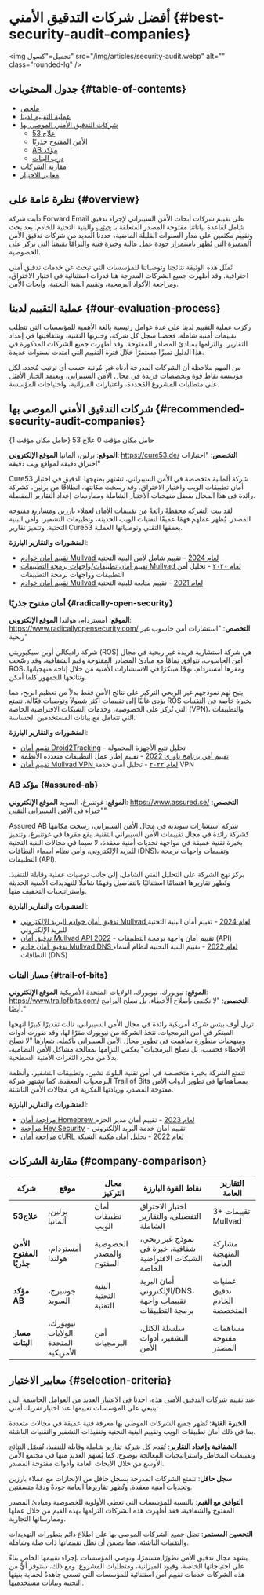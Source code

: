 # أفضل شركات التدقيق الأمني {#best-security-audit-companies}

<img تحميل="كسول" src="/img/articles/security-audit.webp" alt="" class="rounded-lg" />

## جدول المحتويات {#table-of-contents}

* [ملخص](#overview)
* [عملية التقييم لدينا](#our-evaluation-process)
* [شركات التدقيق الأمني الموصى بها](#recommended-security-audit-companies)
  * [علاج 53](#cure53)
  * [الأمن المفتوح جذريًا](#radically-open-security)
  * [AB مؤكد](#assured-ab)
  * [درب البتات](#trail-of-bits)
* [مقارنة الشركات](#company-comparison)
* [معايير الاختيار](#selection-criteria)

## نظرة عامة على {#overview}

دأبت شركة Forward Email على تقييم شركات أبحاث الأمن السيبراني لإجراء تدقيق شامل لقاعدة بياناتنا مفتوحة المصدر المتعلقة بـ [جيثب](https://github.com/forwardemail) والبنية التحتية للخادم. بعد بحث وتقييم مكثفين على مدار السنوات القليلة الماضية، حددنا العديد من شركات تدقيق الأمن المتميزة التي تُظهر باستمرار جودة عمل عالية وخبرة فنية والتزامًا بقيمنا التي تركز على الخصوصية.

تُمثّل هذه الوثيقة نتائجنا وتوصياتنا للمؤسسات التي تبحث عن خدمات تدقيق أمني احترافية. وقد أظهرت جميع الشركات المدرجة هنا قدرات استثنائية في اختبار الاختراق، ومراجعة الأكواد البرمجية، وتقييم البنية التحتية، وأبحاث الأمن.

## عملية التقييم لدينا {#our-evaluation-process}

ركزت عملية التقييم لدينا على عدة عوامل رئيسية بالغة الأهمية للمؤسسات التي تتطلب تقييمات أمنية شاملة. فحصنا سجل كل شركة، وخبرتها التقنية، وشفافيتها في إعداد التقارير، والتزامها بمبادئ المصادر المفتوحة. وقد أظهرت جميع الشركات المذكورة في هذا الدليل تميزًا مستمرًا خلال فترة التقييم التي امتدت لسنوات عديدة.

من المهم ملاحظة أن الشركات المدرجة أدناه غير مُرتبة حسب أي ترتيب مُحدد. لكل مؤسسة نقاط قوة وتخصصات فريدة في مجال الأمن السيبراني، ويعتمد الخيار الأمثل على متطلبات المشروع المُحددة، واعتبارات الميزانية، واحتياجات المؤسسة.

## شركات التدقيق الأمني الموصى بها {#recommended-security-audit-companies}

حامل مكان مؤقت 0 علاج 53 {حامل مكان مؤقت 1}

**الموقع**: برلين، ألمانيا
**الموقع الإلكتروني**: <https://cure53.de/>
**التخصص**: "اختبارات اختراق دقيقة لمواقع ويب دقيقة"

Cure53 شركة ألمانية متخصصة في الأمن السيبراني، تشتهر بمنهجها الدقيق في اختبار أمان تطبيقات الويب واختبار الاختراق. وقد رسخت مكانتها، انطلاقًا من برلين، كشركة رائدة في هذا المجال بفضل منهجيات الاختبار الشاملة وممارسات إعداد التقارير المفصلة.

لقد بنت الشركة محفظةً رائعةً من تقييمات الأمان لعملاء بارزين ومشاريع مفتوحة المصدر. يُظهر عملهم فهمًا عميقًا لتقنيات الويب الحديثة، وتطبيقات التشفير، وأمن البنية التحتية. وتتميز تقارير Cure53 بعمقها التقني وتوصياتها العملية.

**المنشورات والتقارير البارزة**:

* [تقييم أمان خوادم Mullvad لعام 2024](https://cure53.de/pentest-report_mullvad\_2024\_v1.pdf) - تقييم شامل لأمن البنية التحتية
* [تقييم أمان تطبيقات/واجهات برمجة التطبيقات Mullvad لعام ٢٠٢٠](https://cure53.de/pentest-report_mullvad\_2020\_v2.pdf) - تحليل أمن التطبيقات وواجهات برمجة التطبيقات
* [تقييم أمان خوادم Mullvad لعام 2021](https://cure53.de/pentest-report_mullvad\_2021\_v1.pdf) - تقييم متابعة للبنية التحتية

### أمان مفتوح جذريًا {#radically-open-security}

**الموقع**: أمستردام، هولندا
**الموقع الإلكتروني**: <https://www.radicallyopensecurity.com/>
**التخصص**: "استشارات أمن حاسوب غير ربحية"

شركة راديكالي أوبن سيكيوريتي (ROS) هي شركة استشارية فريدة غير ربحية في مجال أمن الحاسوب، تتوافق تمامًا مع مبادئ المصادر المفتوحة وقيم الشفافية. وقد رسّخت ROS، ومقرها أمستردام، نهجًا مبتكرًا في الاستشارات الأمنية من خلال إتاحة منهجياتها ونتائجها للجمهور كلما أمكن.

يتيح لهم نموذجهم غير الربحي التركيز على نتائج الأمن فقط بدلاً من تعظيم الربح، مما يؤدي غالبًا إلى تقييمات أكثر شمولاً وتوصيات فعّالة. تتمتع ROS بخبرة خاصة في التقنيات التي تُركز على الخصوصية، وخدمات الشبكات الافتراضية الخاصة (VPN)، والتطبيقات التي تتعامل مع بيانات المستخدمين الحساسة.

**المنشورات والتقارير البارزة**:

* [تقييم أمان Droid2Tracking](https://github.com/radicallyopensecurity/ros-website/blob/main/ros-public-reports/ROS%20-%20OnNet%20-%20OF-Droid2Tracking%20the%20Trackers%20-%202022.pdf) - تحليل تتبع الأجهزة المحمولة
* [تقييم أمن برنامج تاوري 2022](https://github.com/radicallyopensecurity/ros-website/blob/main/ros-public-reports/ROS%20-%20The%20Tauri%20Programme%20-2022.pdf) - تقييم إطار عمل التطبيقات متعددة الأنظمة
* [تقييم أمان Mullvad VPN لعام ٢٠٢٢](https://github.com/radicallyopensecurity/ros-website/blob/main/ros-public-reports/ROS%20-%20Mullvad%20VPN%202022.pdf) - تحليل أمان خدمة VPN

### AB مؤكد {#assured-ab}

**الموقع**: غوتنبرغ، السويد
**الموقع الإلكتروني**: <https://www.assured.se/>
**التخصص**: "خبراء في الأمن السيبراني التقني"

Assured AB شركة استشارات سويدية في مجال الأمن السيبراني، رسخت مكانتها كشركة رائدة في مجال تقييمات الأمن السيبراني التقنية. يقع مقرها في غوتنبرغ، وتتميز بخبرة تقنية عميقة في مواجهة تحديات أمنية معقدة، لا سيما في مجالات البنية التحتية للبريد الإلكتروني، وأمن نظام أسماء النطاقات (DNS)، وتقييمات واجهات برمجة التطبيقات (API).

يركز نهج الشركة على التحليل الفني الشامل، إلى جانب توصيات عملية وقابلة للتنفيذ. وتُظهر تقاريرها اهتمامًا استثنائيًا بالتفاصيل وفهمًا شاملًا للتهديدات الأمنية الحديثة واستراتيجيات التخفيف منها.

**المنشورات والتقارير البارزة**:

* [تدقيق أمان خوادم البريد الإلكتروني Mullvad لعام 2024](https://www.assured.se/publications/Assured_Mullvad_email_server_audit\_2024.pdf) - تقييم أمان البنية التحتية للبريد الإلكتروني
* [تدقيق أمان Mullvad API 2022](https://www.assured.se/publications/Assured_Mullvad_API_audit_report\_2022.pdf) - تقييم أمان واجهة برمجة التطبيقات (API)
* [تدقيق أمان خادم Mullvad DNS لعام 2022](https://www.assured.se/publications/Assured_Mullvad_DNS_server_audit_report\_2022.pdf) - تقييم البنية التحتية لنظام أسماء النطاقات (DNS)

### مسار البتات {#trail-of-bits}

**الموقع**: نيويورك، نيويورك، الولايات المتحدة الأمريكية
**الموقع الإلكتروني**: <https://www.trailofbits.com/>
**التخصص**: "لا نكتفي بإصلاح الأخطاء، بل نصلح البرامج أيضًا."

تريل أوف بيتس شركة أمريكية رائدة في مجال الأمن السيبراني، نالت تقديرًا كبيرًا لنهجها المبتكر في أمن البرمجيات. تتخذ الشركة من نيويورك مقرًا لها، وقد طورت أدوات ومنهجيات متطورة ساهمت في تطوير مجال الأمن السيبراني بأكمله. شعارها "لا نصلح الأخطاء فحسب، بل نصلح البرمجيات" يعكس التزامها بمعالجة مشاكل الأمن النظامية، بدلًا من مجرد الثغرات الأمنية السطحية.

تتمتع الشركة بخبرة متخصصة في أمن تقنية البلوك تشين، وتطبيقات التشفير، وأنظمة البرمجيات المعقدة. كما تشتهر شركة Trail of Bits بمساهماتها في تطوير أدوات الأمن مفتوحة المصدر، وريادتها الفكرية في مجالات الأمن الناشئة.

**المنشورات والتقارير البارزة**:

* [مراجعة أمان Homebrew لعام 2023](https://github.com/trailofbits/publications/blob/master/reviews/2023-08-28-homebrew-securityreview.pdf) - تقييم أمان مدير الحزم
* [مراجعة Hey Security](https://github.com/trailofbits/publications/blob/master/reviews/Hey.pdf) - تقييم أمان خدمة البريد الإلكتروني
* [مراجعة أمان cURL لعام 2022](https://github.com/trailofbits/publications/blob/master/reviews/2022-12-curl-securityreview.pdf) - تحليل أمان مكتبة الشبكة

## مقارنة الشركات {#company-comparison}

| شركة | موقع | مجال التركيز | نقاط القوة البارزة | التقارير العامة |
| --------------------------- | ---------------------- | ------------------------ | ----------------------------------------------------- | -------------------------- |
| **علاج53** | برلين، ألمانيا | أمان تطبيقات الويب | اختبار الاختراق التفصيلي، والتقارير الشاملة | 3+ تقييمات Mullvad |
| **الأمن المفتوح جذريًا** | أمستردام، هولندا | الخصوصية والمصدر المفتوح | نموذج غير ربحي، شفافية، خبرة في الشبكات الافتراضية الخاصة | مشاركة المنهجية العامة |
| **مؤكد AB** | جوتنبرج، السويد | البنية التحتية التقنية | أمان البريد الإلكتروني/DNS، تقييمات واجهة برمجة التطبيقات | عمليات تدقيق الخادم المتخصصة |
| **مسار البتات** | نيويورك، الولايات المتحدة الأمريكية | أمن البرمجيات | سلسلة الكتل، التشفير، أدوات الأمن | مساهمات مفتوحة المصدر |

## معايير الاختيار {#selection-criteria}

عند تقييم شركات التدقيق الأمني هذه، أخذنا في الاعتبار العديد من العوامل الحاسمة التي ينبغي على المؤسسات تقييمها عند اختيار شريك أمني:

**الخبرة الفنية**: تُظهر جميع الشركات الموصى بها معرفة فنية عميقة في مجالات متعددة بما في ذلك أمان تطبيقات الويب وتقييم البنية التحتية وتنفيذات التشفير والتقنيات الناشئة.

**الشفافية وإعداد التقارير**: تُقدم كل شركة تقارير شاملة وقابلة للتنفيذ، تُفصّل النتائج وتقييمات المخاطر واستراتيجيات المعالجة بوضوح. كما يُسهم العديد منها في مجتمع الأمن الأوسع من خلال الأبحاث العامة وأدوات مفتوحة المصدر.

**سجل حافل**: تتمتع الشركات المدرجة بسجل حافل من الإنجازات مع عملاء بارزين وتحديات أمنية معقدة. وتُظهر تقاريرها العامة جودةً ودقةً متسقتين.

**التوافق مع القيم**: بالنسبة للمؤسسات التي تعطي الأولوية للخصوصية ومبادئ المصدر المفتوح والشفافية، فقد أظهرت هذه الشركات التزامها بهذه القيم من خلال عملها وممارساتها التجارية.

**التحسين المستمر**: تظل جميع الشركات الموصى بها على اطلاع دائم بتطورات التهديدات والتقنيات الناشئة، مما يضمن أن تظل تقييماتها ذات صلة وشاملة.

يشهد مجال تدقيق الأمن تطورًا مستمرًا، ونوصي المؤسسات بإجراء تقييمها الخاص بناءً على احتياجاتها الخاصة، وقيود الميزانية، ومتطلبات المشروع. ومع ذلك، ستوفر أيٌّ من هذه الشركات خدمات تقييم أمن استثنائية للمؤسسات التي تسعى جاهدةً لحماية بنيتها التحتية وبيانات مستخدميها.